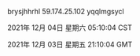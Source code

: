 brysjhhrhl 59.174.25.102 yqqlmgsycl

2021年 12月 04日 星期六 05:10:04 CST

2021年 12月 03日 星期五 21:10:04 GMT
